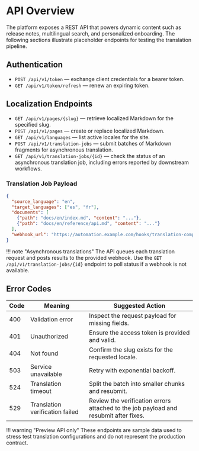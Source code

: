 # API Overview

The platform exposes a REST API that powers dynamic content such as release notes, multilingual search, and personalized onboarding. The following sections illustrate placeholder endpoints for testing the translation pipeline.

## Authentication

- `POST /api/v1/token` — exchange client credentials for a bearer token.
- `GET /api/v1/token/refresh` — renew an expiring token.

## Localization Endpoints

- `GET /api/v1/pages/{slug}` — retrieve localized Markdown for the specified slug.
- `POST /api/v1/pages` — create or replace localized Markdown.
- `GET /api/v1/languages` — list active locales for the site.
- `POST /api/v1/translation-jobs` — submit batches of Markdown fragments for asynchronous translation.
- `GET /api/v1/translation-jobs/{id}` — check the status of an asynchronous translation job, including errors reported by downstream workflows.

### Translation Job Payload

```json
{
  "source_language": "en",
  "target_languages": ["es", "fr"],
  "documents": [
    {"path": "docs/en/index.md", "content": "..."},
    {"path": "docs/en/reference/api.md", "content": "..."}
  ],
  "webhook_url": "https://automation.example.com/hooks/translation-complete"
}
```

!!! note "Asynchronous translations"
    The API queues each translation request and posts results to the provided webhook. Use the `GET /api/v1/translation-jobs/{id}` endpoint to poll status if a webhook is not available.

## Error Codes

| Code | Meaning | Suggested Action |
| ---- | ------- | ---------------- |
| 400 | Validation error | Inspect the request payload for missing fields. |
| 401 | Unauthorized | Ensure the access token is provided and valid. |
| 404 | Not found | Confirm the slug exists for the requested locale. |
| 503 | Service unavailable | Retry with exponential backoff. |
| 524 | Translation timeout | Split the batch into smaller chunks and resubmit. |
| 529 | Translation verification failed | Review the verification errors attached to the job payload and resubmit after fixes. |

!!! warning "Preview API only"
    These endpoints are sample data used to stress test translation configurations and do not represent the production contract.
